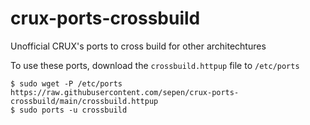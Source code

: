 # crux-ports-crossbuild

Unofficial CRUX's ports to cross build for other architechtures

To use these ports, download the `crossbuild.httpup` file to `/etc/ports`
```
$ sudo wget -P /etc/ports https://raw.githubusercontent.com/sepen/crux-ports-crossbuild/main/crossbuild.httpup
$ sudo ports -u crossbuild
```
